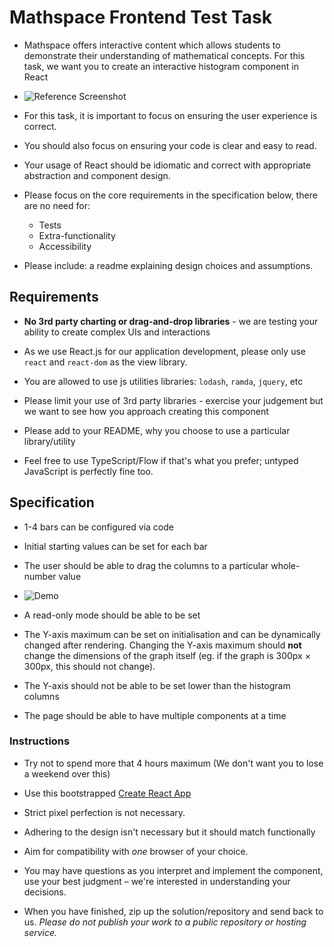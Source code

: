 # Mathspace Frontend Test Task

- Mathspace offers interactive content which allows students to demonstrate their understanding of mathematical concepts. For this task, we want you to create an interactive histogram component in React

- ![Reference Screenshot](assets/histogram.png)
 
- For this task, it is important to focus on ensuring the user experience is correct. 

- You should also focus on ensuring your code is clear and easy to read. 

- Your usage of React should be idiomatic and correct with appropriate abstraction and component design.

- Please focus on the core requirements in the specification below, there are no need for:
   * Tests
   * Extra-functionality
   * Accessibility

- Please include: a readme explaining design choices and assumptions. 

## Requirements

- **No 3rd party charting or drag-and-drop libraries** - we are testing your ability to create complex UIs and interactions

- As we use React.js for our application development, please only use `react` and `react-dom` as the view library.

- You are allowed to use js utilities libraries: `lodash`, `ramda`, `jquery`, etc

- Please limit your use of 3rd party libraries - exercise your judgement but we want to see how you approach creating this component 

- Please add to your README, why you choose to use a particular library/utility

- Feel free to use TypeScript/Flow if that's what you prefer; untyped JavaScript is perfectly fine too.

## Specification 

- 1-4 bars can be configured via code

- Initial starting values can be set for each bar

- The user should be able to drag the columns to a particular whole-number value

- ![Demo](assets/histogram.gif)

- A read-only mode should be able to be set

- The Y-axis maximum can be set on initialisation and can be dynamically changed after rendering. Changing the Y-axis maximum should **not** change the dimensions of the graph itself (eg. if the graph is 300px	× 300px, this should not change).

- The Y-axis should not be able to be set lower than the histogram columns

- The page should be able to have multiple components at a time  
  
### Instructions

- Try not to spend more that 4 hours maximum (We don't want you to lose a weekend over this)

- Use this bootstrapped [Create React App](https://github.com/facebookincubator/create-react-app)

- Strict pixel perfection is not necessary.

- Adhering to the design isn't necessary but it should match functionally

- Aim for compatibility with *one* browser of your choice.

- You may have questions as you interpret and implement the component, use your best judgment – we're interested in understanding your decisions.

- When you have finished, zip up the solution/repository and send back to us. _Please do not publish your work to a public repository or hosting service._
